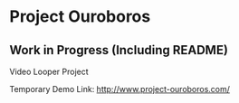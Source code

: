 # Project Ouroboros

## Work in Progress (Including README)

Video Looper Project

Temporary Demo Link:
    http://www.project-ouroboros.com/